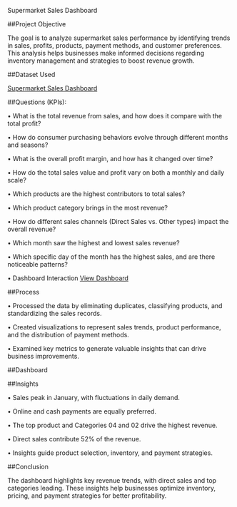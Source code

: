 Supermarket Sales Dashboard


##Project Objective

The goal is to analyze supermarket sales performance by identifying trends in sales, profits, products, payment methods, and customer preferences. This analysis helps businesses make informed decisions regarding inventory management and strategies to boost revenue growth.

##Dataset Used

<a href = "https://github.com/Mayur061099/Data-Analysis-Supermarket-Dashboard/blob/main/Sales-Dashboard-practice-file.xlsx">Supermarket Sales Dashboard</a>


##Questions (KPIs):



• What is the total revenue from sales, and how does it compare with the total profit?



• How do consumer purchasing behaviors evolve through different months and seasons?



• What is the overall profit margin, and how has it changed over time?



• How do the total sales value and profit vary on both a monthly and daily scale?



• Which products are the highest contributors to total sales?



• Which product category brings in the most revenue?



• How do different sales channels (Direct Sales vs. Other types) impact the overall revenue?



• Which month saw the highest and lowest sales revenue?



• Which specific day of the month has the highest sales, and are there noticeable patterns?



• Dashboard Interaction <a href = "https://github.com/AnjaliPrakashan/Data-Analysis-Supermarket-Dashboard/blob/main/SupermarketSales_Dashboard.png"> View Dashboard</a>





##Process

• Processed the data by eliminating duplicates, classifying products, and standardizing the sales records.

• Created visualizations to represent sales trends, product performance, and the distribution of payment methods.

• Examined key metrics to generate valuable insights that can drive business improvements.


##Dashboard



##Insights


• Sales peak in January, with fluctuations in daily demand.

• Online and cash payments are equally preferred.

• The top product and Categories 04 and 02 drive the highest revenue.

• Direct sales contribute 52% of the revenue.

• Insights guide product selection, inventory, and payment strategies.


##Conclusion

The dashboard highlights key revenue trends, with direct sales and top categories leading. These insights help businesses optimize inventory, pricing, and payment strategies for better profitability.





